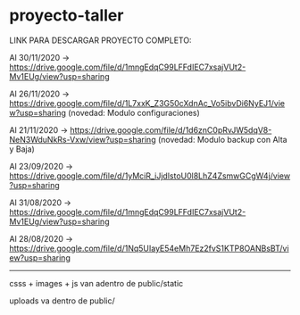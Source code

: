 # proyecto-taller

LINK PARA DESCARGAR PROYECTO COMPLETO: 

Al 30/11/2020 -> https://drive.google.com/file/d/1mngEdqC99LFFdIEC7xsajVUt2-Mv1EUg/view?usp=sharing 

Al 26/11/2020 -> https://drive.google.com/file/d/1L7xxK_Z3G50cXdnAc_Vo5ibvDi6NyEJ1/view?usp=sharing (novedad: Modulo configuraciones)

Al 21/11/2020 -> https://drive.google.com/file/d/1d6znC0pRvJW5dqV8-NeN3WduNkRs-Vxw/view?usp=sharing (novedad: Modulo backup con Alta y Baja)

Al 23/09/2020 -> https://drive.google.com/file/d/1yMciR_iJjdlstoU0l8LhZ4ZsmwGCgW4j/view?usp=sharing

Al 31/08/2020 -> https://drive.google.com/file/d/1mngEdqC99LFFdIEC7xsajVUt2-Mv1EUg/view?usp=sharing

Al 28/08/2020 -> https://drive.google.com/file/d/1Nq5UIayE54eMh7Ez2fvS1KTP8OANBsBT/view?usp=sharing

-----------------------------------------------------------------------------------------------------------------------------------------------------------------------------------

csss + images + js van adentro de public/static

uploads va dentro de public/

